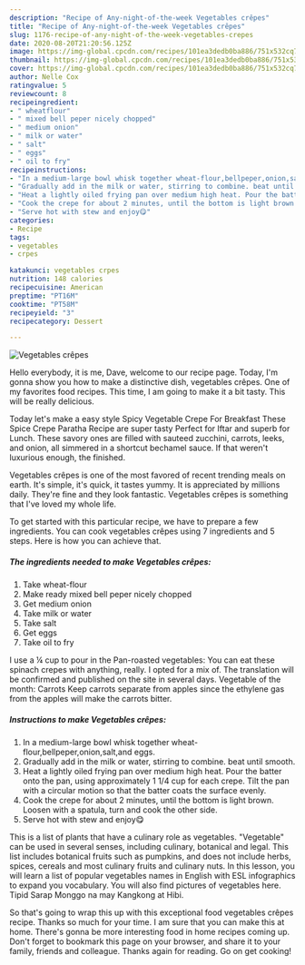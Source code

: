 ```yaml
---
description: "Recipe of Any-night-of-the-week Vegetables crêpes"
title: "Recipe of Any-night-of-the-week Vegetables crêpes"
slug: 1176-recipe-of-any-night-of-the-week-vegetables-crepes
date: 2020-08-20T21:20:56.125Z
image: https://img-global.cpcdn.com/recipes/101ea3dedb0ba886/751x532cq70/vegetables-crepes-recipe-main-photo.jpg
thumbnail: https://img-global.cpcdn.com/recipes/101ea3dedb0ba886/751x532cq70/vegetables-crepes-recipe-main-photo.jpg
cover: https://img-global.cpcdn.com/recipes/101ea3dedb0ba886/751x532cq70/vegetables-crepes-recipe-main-photo.jpg
author: Nelle Cox
ratingvalue: 5
reviewcount: 8
recipeingredient:
- " wheatflour"
- " mixed bell peper nicely chopped"
- " medium onion"
- " milk or water"
- " salt"
- " eggs"
- " oil to fry"
recipeinstructions:
- "In a medium-large bowl whisk together wheat-flour,bellpeper,onion,salt,and eggs."
- "Gradually add in the milk or water, stirring to combine. beat until smooth."
- "Heat a lightly oiled frying pan over medium high heat. Pour the batter onto the pan, using approximately 1 1/4 cup for each crepe. Tilt the pan with a circular motion so that the batter coats the surface evenly."
- "Cook the crepe for about 2 minutes, until the bottom is light brown. Loosen with a spatula, turn and cook the other side."
- "Serve hot with stew and enjoy😋"
categories:
- Recipe
tags:
- vegetables
- crpes

katakunci: vegetables crpes 
nutrition: 148 calories
recipecuisine: American
preptime: "PT16M"
cooktime: "PT58M"
recipeyield: "3"
recipecategory: Dessert

---
```



![Vegetables crêpes](https://img-global.cpcdn.com/recipes/101ea3dedb0ba886/751x532cq70/vegetables-crepes-recipe-main-photo.jpg)

Hello everybody, it is me, Dave, welcome to our recipe page. Today, I'm gonna show you how to make a distinctive dish, vegetables crêpes. One of my favorites food recipes. This time, I am going to make it a bit tasty. This will be really delicious.

Today let&#39;s make a easy style Spicy Vegetable Crepe For Breakfast These Spice Crepe Paratha Recipe are super tasty Perfect for Iftar and superb for Lunch. These savory ones are filled with sauteed zucchini, carrots, leeks, and onion, all simmered in a shortcut bechamel sauce. If that weren&#39;t luxurious enough, the finished.

Vegetables crêpes is one of the most favored of recent trending meals on earth. It's simple, it's quick, it tastes yummy. It is appreciated by millions daily. They're fine and they look fantastic. Vegetables crêpes is something that I've loved my whole life.


To get started with this particular recipe, we have to prepare a few ingredients. You can cook vegetables crêpes using 7 ingredients and 5 steps. Here is how you can achieve that.

<!--inarticleads1-->

##### The ingredients needed to make Vegetables crêpes:

1. Take  wheat-flour
1. Make ready  mixed bell peper nicely chopped
1. Get  medium onion
1. Take  milk or water
1. Take  salt
1. Get  eggs
1. Take  oil to fry


I use a ¼ cup to pour in the Pan-roasted vegetables: You can eat these spinach crepes with anything, really. I opted for a mix of. The translation will be confirmed and published on the site in several days. Vegetable of the month: Carrots Keep carrots separate from apples since the ethylene gas from the apples will make the carrots bitter. 

<!--inarticleads2-->

##### Instructions to make Vegetables crêpes:

1. In a medium-large bowl whisk together wheat-flour,bellpeper,onion,salt,and eggs.
1. Gradually add in the milk or water, stirring to combine. beat until smooth.
1. Heat a lightly oiled frying pan over medium high heat. Pour the batter onto the pan, using approximately 1 1/4 cup for each crepe. Tilt the pan with a circular motion so that the batter coats the surface evenly.
1. Cook the crepe for about 2 minutes, until the bottom is light brown. Loosen with a spatula, turn and cook the other side.
1. Serve hot with stew and enjoy😋


This is a list of plants that have a culinary role as vegetables. &#34;Vegetable&#34; can be used in several senses, including culinary, botanical and legal. This list includes botanical fruits such as pumpkins, and does not include herbs, spices, cereals and most culinary fruits and culinary nuts. In this lesson, you will learn a list of popular vegetables names in English with ESL infographics to expand you vocabulary. You will also find pictures of vegetables here. Tipid Sarap Monggo na may Kangkong at Hibi. 

So that's going to wrap this up with this exceptional food vegetables crêpes recipe. Thanks so much for your time. I am sure that you can make this at home. There's gonna be more interesting food in home recipes coming up. Don't forget to bookmark this page on your browser, and share it to your family, friends and colleague. Thanks again for reading. Go on get cooking!
